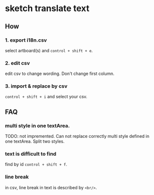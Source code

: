 # sketch translate text


## How

### 1. export i18n.csv

select artboard(s) and `control + shift + e`.

### 2. edit csv

edit csv to change wording. Don't change first column.

### 3. import & replace by csv

`control + shift + i` and select your csv.

## FAQ

### multi style in one textArea.

TODO: not impremented.
Can not replace correctly multi style defined in one textArea. Split two styles.

### text is difficult to find

find by id `control + shift + f`.

### line break

in csv, line break in text is described by `<br/>`.


